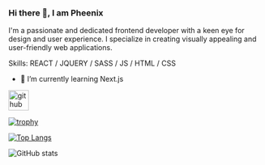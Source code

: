 ### Hi there 👋, I am Pheenix
I'm a passionate and dedicated frontend developer with a keen eye for design and user experience. I specialize in creating visually appealing and user-friendly web applications.

Skills: REACT / JQUERY / SASS / JS / HTML / CSS

- 🌱 I’m currently learning Next.js 


[<img src='https://cdn.jsdelivr.net/npm/simple-icons@3.0.1/icons/github.svg' alt='github' height='40'>](https://github.com/Pheenix15)  

[![trophy](https://github-profile-trophy.vercel.app/?username=Pheenix15)](https://github.com/ryo-ma/github-profile-trophy)

[![Top Langs](https://github-readme-stats.vercel.app/api/top-langs/?username=Pheenix15)](https://github.com/anuraghazra/github-readme-stats)

![GitHub stats](https://github-readme-stats.vercel.app/api?username=Pheenix15&show_icons=true)  
 

<!---
Pheenix15/Pheenix15 is a ✨ special ✨ repository because its `README.md` (this file) appears on your GitHub profile.
You can click the Preview link to take a look at your changes.
--->
